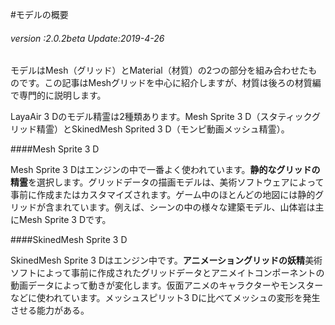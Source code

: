 #モデルの概要

###### *version :2.0.2beta   Update:2019-4-26*

モデルはMesh（グリッド）とMaterial（材質）の2つの部分を組み合わせたものです。この記事はMeshグリッドを中心に紹介しますが、材質は後ろの材質編で専門的に説明します。

LayaAir 3 Dのモデル精霊は2種類あります。Mesh Sprite 3 D（スタティックグリッド精霊）とSkinedMesh Sprited 3 D（モンピ動画メッシュ精霊）。

####Mesh Sprite 3 D

Mesh Sprite 3 Dはエンジンの中で一番よく使われています。**静的なグリッドの精霊**を選択します。グリッドデータの描画モデルは、美術ソフトウェアによって事前に作成またはカスタマイズされます。ゲーム中のほとんどの地図には静的グリッドが含まれています。例えば、シーンの中の様々な建築モデル、山体岩は主にMesh Sprite 3 Dです。

####SkinedMesh Sprite 3 D

SkinedMesh Sprite 3 Dはエンジン中です。**アニメーショングリッドの妖精**美術ソフトによって事前に作成されたグリッドデータとアニメイトコンポーネントの動画データによって動きが変化します。仮面アニメのキャラクターやモンスターなどに使われています。メッシュスピリット3 Dに比べてメッシュの変形を発生させる能力がある。

